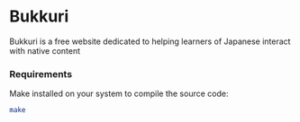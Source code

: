 # Bukkuri

Bukkuri is a free website dedicated to helping learners of Japanese interact with native content

### Requirements

Make installed on your system to compile the source code:
```sh
make
```

